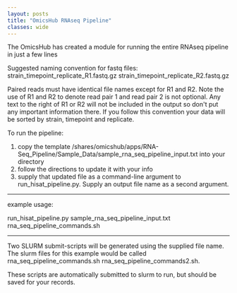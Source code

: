 ```yaml
--- 
layout: posts
title: "OmicsHub RNAseq Pipeline"
classes: wide
---
```


The OmicsHub has created a module for running the entire RNAseq pipeline in just a few lines
  

  Suggested naming convention for fastq files:
  strain_timepoint_replicate_R1.fastq.gz
  strain_timepoint_replicate_R2.fastq.gz

  Paired reads must have identical file names except for R1 and R2.
  Note the use of R1 and R2 to denote read pair 1 and read pair 2 is not optional.
  Any text to the right of R1 or R2 will not be included in the output so don't put any important information there.
  If you follow this convention your data will be sorted by strain, timepoint and replicate. 


  To run the pipeline:
  1. copy the template /shares/omicshub/apps/RNA-Seq_Pipeline/Sample_Data/sample_rna_seq_pipeline_input.txt into your directory
  2. follow the directions to update it with your info
  3. supply that updated file as a command-line argument to run_hisat_pipeline.py.
   Supply an output file name as a second argument. 

  *******************************************
  
  example usage: 

  run_hisat_pipeline.py sample_rna_seq_pipeline_input.txt rna_seq_pipeline_commands.sh
  
  *******************************************

  Two SLURM submit-scripts will be generated using the supplied file name.
  The slurm files for this example would be called rna_seq_pipeline_commands.sh rna_seq_pipeline_commands2.sh. 

  These scripts are automatically submitted to slurm to run, but should be saved for your records.
